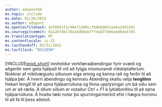 ```yaml
---
author: edupont04
ms.topic: include
ms.date: 01/28/2022
ms.author: edupont
ms.openlocfilehash: d3f8091f1c90ef1260ccfb8bb9851ad4a24d3345
ms.sourcegitcommit: 8a12074b170a14d98ab7ffdad77d66aed64e5783
ms.translationtype: MT
ms.contentlocale: is-IS
ms.lasthandoff: 03/31/2022
ms.locfileid: "8513550"
---
```

[!INCLUDE[prod_short](prod_short.md)] inniheldur verkfæraábendingar fyrir svæði og aðgerðir sem geta hjálpað til við að fylgja mismunandi viðskiptaferlum. Nokkrar af mikilvægustu síðunum eiga einnig og kenna ráð og ferðir til að hjálpa þér. Á hverri ábendingu og kennslu Ábending skaltu velja **tengilinn** frekari tengill til að opna hjálparrúðuna og finna upplýsingar um þá síðu sem um er að ræða. Á öllum síðum er notaður *Ctrl + F1* á lyklaborðinu til að opna hjálparrúðuna. Á hvaða tæki notar þú spurningarmerkið efst í hægra horninu til að fá til þess aðstoð.  
